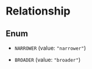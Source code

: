 

# Relationship

## Enum


* `NARROWER` (value: `"narrower"`)

* `BROADER` (value: `"broader"`)



